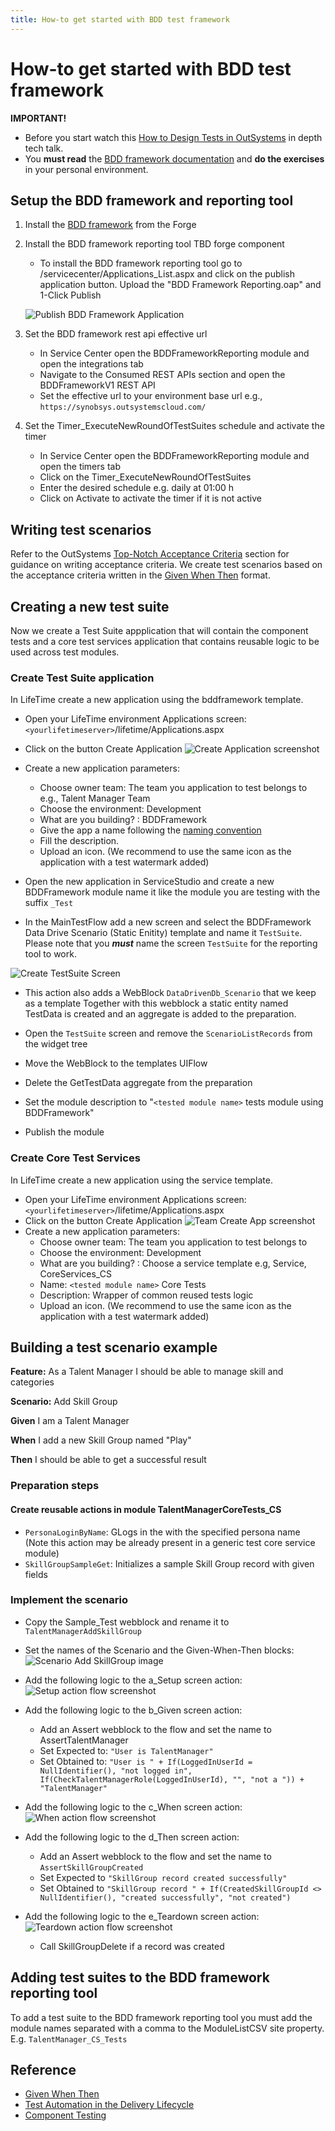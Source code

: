 ```yaml
---
title: How-to get started with BDD test framework
---
```


# How-to get started with BDD test framework

**IMPORTANT!**

* Before you start watch this <a class="external" href="https://www.outsystems.com/events/tech-talks/designing-application-testing/" target="_blank">How to Design Tests in OutSystems</a> in depth tech talk.
* You **must read** the [BDD framework documentation](https://www.outsystems.com/forge/Component_Documentation.aspx?ProjectId=1201&ProjectName=bddframework) and **do the exercises** in your personal environment.

## Setup the BDD framework and reporting tool

1. Install the [BDD framework](https://www.outsystems.com/forge/component-overview/1201/bddframework) from the Forge
1. Install the BDD framework reporting tool TBD forge component
    * To install the BDD framework reporting tool go to <yourdevserver>/servicecenter/Applications_List.aspx and click on the publish application button. Upload the "BDD Framework Reporting.oap" and 1-Click Publish

    ![Publish BDD Framework Application](images\PublishBDDFrameworkApplication.png)

1. Set the BDD framework rest api effective url

    * In Service Center open the BDDFrameworkReporting module and open the integrations tab
    * Navigate to the Consumed REST APIs section and open the BDDFrameworkV1 REST API
    * Set the effective url to your environment base url e.g., `https://synobsys.outsystemscloud.com/`

1. Set the Timer_ExecuteNewRoundOfTestSuites schedule and activate the timer

    * In Service Center open the BDDFrameworkReporting module and open the timers tab
    * Click on the Timer_ExecuteNewRoundOfTestSuites
    * Enter the desired schedule e.g. daily at 01:00 h
    * Click on Activate to activate the timer if it is not active

## Writing test scenarios

Refer to the OutSystems [Top-Notch Acceptance Criteria](https://success.outsystems.com/Documentation/11/Managing_the_Applications_Lifecycle/Test_Automation_in_the_Delivery_Lifecycle#Top-Notch_Acceptance_Criteria) section for guidance on writing acceptance criteria.
We create test scenarios based on the acceptance criteria written in the [Given When Then](https://www.agilealliance.org/glossary/gwt) format.

## Creating a new test suite

Now we create a Test Suite appplication that will contain the component tests and a core test services application that contains reusable logic to be used across test modules.

### Create Test Suite application

In LifeTime create a new application using the bddframework template.

* Open your LifeTime environment Applications screen: `<yourlifetimeserver>`/lifetime/Applications.aspx
* Click on the button Create Application ![Create Application screenshot](images\CreateApplicationInLifeTime.png)
* Create a new application parameters:
    * Choose owner team: The team you application to test belongs to e.g., Talent Manager Team
    * Choose the environment: Development
    * What are you building? : BDDFramework
    * Give the app a name following the [naming convention](..\standards\OutSystemsNamingConventions.html)
    * Fill the description.
    * Upload an icon. (We recommend to use the same icon as the application with a test watermark added)

* Open the new application in ServiceStudio and create a new BDDFramework module name it like the module you are testing with the suffix `_Test`
* In the MainTestFlow add a new screen and select the BDDFramework Data Drive Scenario (Static Enitity) template and name it `TestSuite`. Please note that you ***must*** name the screen `TestSuite` for the reporting tool to work.

![Create TestSuite Screen](images\CreateTestSuiteScreen.png)

* This action also adds a WebBlock `DataDrivenDb_Scenario` that we keep as a template
Together with this webblock a static entity named TestData is created and an aggregate is added to the preparation.

* Open the `TestSuite` screen and remove the `ScenarioListRecords` from the widget tree
* Move the WebBlock to the templates UIFlow
* Delete the GetTestData aggregate from the preparation
* Set the module description to "`<tested module name>` tests module using BDDFramework"
* Publish the module

### Create Core Test Services

In LifeTime create a new application using the service template.

* Open your LifeTime environment Applications screen: `<yourlifetimeserver>`/lifetime/Applications.aspx
* Click on the button Create Application ![Team Create App screenshot](images\CreateApplicationInLifeTime.png)
* Create a new application parameters:
    * Choose owner team: The team you application to test belongs to
    * Choose the environment: Development
    * What are you building? : Choose a service template e.g, Service, CoreServices_CS
    * Name: `<tested module name>` Core Tests
    * Description: Wrapper of common reused tests logic
    * Upload an icon. (We recommend to use the same icon as the application with a test watermark added)

## Building a test scenario example

**Feature:** As a Talent Manager I should be able to manage skill and categories

**Scenario:** Add Skill Group

**Given** I am a Talent Manager

**When** I add a new Skill Group  named "Play"

**Then** I should be able to get a successful result

### Preparation steps

#### Create reusable actions in module TalentManagerCoreTests_CS

* `PersonaLoginByName`: GLogs in the with the specified persona name (Note this action may be already present in a generic test core service module)
* `SkillGroupSampleGet`: Initializes a sample Skill Group record with given fields

### Implement the scenario

* Copy the Sample_Test webblock and rename it to `TalentManagerAddSkillGroup`
* Set the names of the Scenario and the Given-When-Then blocks: ![Scenario Add SkillGroup image](images\ScenarioAddSkillGroup.png)
* Add the following logic to the a_Setup screen action: ![Setup action flow screenshot](images\SetupScreenAction.png)
* Add the following logic to the b_Given screen action:
    * Add an Assert webblock to the flow and set the name to AssertTalentManager
    * Set Expected to: `"User is TalentManager"`
    * Set Obtained to: `"User is " +
If(LoggedInUserId = NullIdentifier(), "not logged in",
If(CheckTalentManagerRole(LoggedInUserId), "", "not a ")) + "TalentManager"`

* Add the following logic to the c_When screen action: ![When action flow screenshot](images\WhenScreenAction.png)
* Add the following logic to the d_Then screen action:
    * Add an Assert webblock to the flow and set the name to `AssertSkillGroupCreated`
    * Set Expected to `"SkillGroup record created successfully"`
    * Set Obtained to `"SkillGroup record " +
If(CreatedSkillGroupId <> NullIdentifier(), "created successfully", "not created")`
* Add the following logic to the e_Teardown screen action: ![Teardown action flow screenshot]()
    * Call SkillGroupDelete if a record was created

## Adding test suites to the BDD framework reporting tool

To add a test suite to the BDD framework reporting tool you must add the module names separated with a comma to the ModuleListCSV site property. E.g. `TalentManager_CS_Tests`

<!--
# Example

_As a Store Manager I should be able to manage my
products and categories_

**Scenario:** Search shop products

**Given** that my shop has multiple wine products **and** one of those is an Altos de Luzon (Red)

**When** I search for the keywords "altos de"

**Then** I should get 1 single result containing Altos de Luzon (Red)

_As a Store Manager I should be able to manage my products and
categories_

**Scenario Outline:** Search shop products

**Given** that my shop has multiple wine products

**When** I search for the keywords “<Keywords>”

**Then** I should get <Number of Results>

Examples:

| Keywords | Number of Results |
| -------- | -- |
| Altos de | 1 |
| Altos | 3 |
| Hormigas | 2 |
-->

## Reference

* <a href="https://www.agilealliance.org/glossary/gwt" target="_blank">Given When Then</a>
* <a href="https://success.outsystems.com/Documentation/11/Managing_the_Applications_Lifecycle/Test_Automation_in_the_Delivery_Lifecycle" target="_blank">Test Automation in the Delivery Lifecycle</a>
* <a href="https://success.outsystems.com/Documentation/Best_Practices/OutSystems_Testing_Guidelines/Component_Testing" target="_blank">Component Testing</a>
